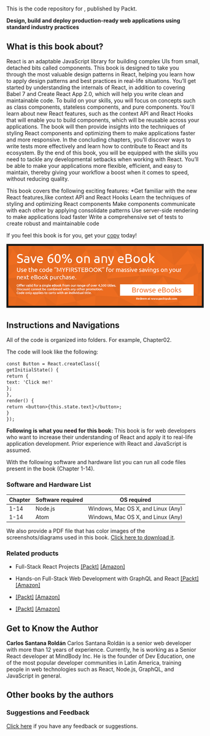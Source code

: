 # 

<a href="https://prod.packtpub.com/in/web-development/react-design-patterns-and-best-practices-second-edition?utm_source=github&utm_medium=repository&utm_campaign="><img src="" alt="" height="256px" align="right"></a>

This is the code repository for [](https://prod.packtpub.com/in/web-development/react-design-patterns-and-best-practices-second-edition?utm_source=github&utm_medium=repository&utm_campaign=), published by Packt.

**Design, build and deploy production-ready web applications using standard industry practices**

## What is this book about?
React is an adaptable JavaScript library for building complex UIs from small, detached bits called components. This book is designed to take you through the most valuable design patterns in React, helping you learn how to apply design patterns and best practices in real-life situations.
You’ll get started by understanding the internals of React, in addition to covering Babel 7 and Create React App 2.0, which will help you write clean and maintainable code. To build on your skills, you will focus on concepts such as class components, stateless components, and pure components. You'll learn about new React features, such as the context API and React Hooks that will enable you to build components, which will be reusable across your applications. The book will then provide insights into the techniques of styling React components and optimizing them to make applications faster and more responsive. In the concluding chapters, you’ll discover ways to write tests more effectively and learn how to contribute to React and its ecosystem.
By the end of this book, you will be equipped with the skills you need to tackle any developmental setbacks when working with React. You’ll be able to make your applications more flexible, efficient, and easy to maintain, thereby giving your workflow a boost when it comes to speed, without reducing quality.

This book covers the following exciting features:
*Get familiar with the new React features,like context API and React Hooks
Learn the techniques of styling and optimizing React components
Make components communicate with each other by applying consolidate patterns
Use server-side rendering to make applications load faster
Write a comprehensive set of tests to create robust and maintainable code

If you feel this book is for you, get your [copy](https://www.amazon.com/dp/1789530172) today!

<a href="https://www.packtpub.com/?utm_source=github&utm_medium=banner&utm_campaign=GitHubBanner"><img src="https://raw.githubusercontent.com/PacktPublishing/GitHub/master/GitHub.png" 
alt="https://www.packtpub.com/" border="5" /></a>

## Instructions and Navigations
All of the code is organized into folders. For example, Chapter02.

The code will look like the following:
```
const Button = React.createClass({
getInitialState() {
return {
text: 'Click me!'
};
},
render() {
return <button>{this.state.text}</button>;
}
});
```

**Following is what you need for this book:**
This book is for web developers who want to increase their understanding of React and apply it to real-life application development. Prior experience with React and JavaScript is assumed.

With the following software and hardware list you can run all code files present in the book (Chapter 1-14).
### Software and Hardware List
| Chapter | Software required | OS required |
| --------| ------------------------------------ | ----------------------------------- |
| 1-14    | Node.js           |     Windows, Mac OS X, and Linux (Any) |
| 1-14    | Atom              | Windows, Mac OS X, and Linux (Any) |


We also provide a PDF file that has color images of the screenshots/diagrams used in this book. [Click here to download it](https://www.packtpub.com/sites/default/files/downloads/9781789530179_ColorImages.pdf).

### Related products
* Full-Stack React Projects  [[Packt]](https://prod.packtpub.com/in//web-development/full-stack-react-projects?utm_source=github&utm_medium=repository&utm_campaign=) [[Amazon]](https://www.amazon.com/dp/1788835530)

* Hands-on Full-Stack Web Development with GraphQL and React  [[Packt]](https://prod.packtpub.com/in//web-development/hands-full-stack-web-development-graphql-and-react?utm_source=github&utm_medium=repository&utm_campaign=) [[Amazon]](https://www.amazon.com/dp/1789134528)

*  [[Packt]]() [[Amazon]](https://www.amazon.com/dp/)

*  [[Packt]]() [[Amazon]](https://www.amazon.com/dp/)

## Get to Know the Author
**Carlos Santana Roldán**
Carlos Santana Roldán is a senior web developer with more than 12 years of experience. Currently, he is working as a Senior React developer at MindBody Inc. He is the founder of Dev Education, one of the most popular developer communities in Latin America, training people in web technologies such as React, Node.js, GraphQL, and JavaScript in general.



## Other books by the authors
[](https://www.packtpub.com/web-development/react-cookbook?utm_source=github&utm_medium=repository&utm_campaign=)


### Suggestions and Feedback
[Click here](https://docs.google.com/forms/d/e/1FAIpQLSdy7dATC6QmEL81FIUuymZ0Wy9vH1jHkvpY57OiMeKGqib_Ow/viewform) if you have any feedback or suggestions.


